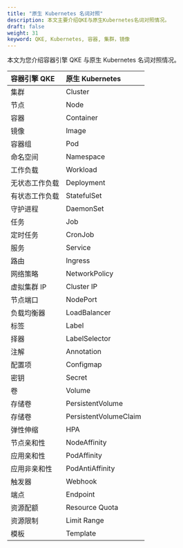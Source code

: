 ```yaml
---
title: "原生 Kubernetes 名词对照"
description: 本文主要介绍QKE与原生Kubernetes名词对照情况。
draft: false
weight: 31
keyword: QKE, Kubernetes, 容器, 集群，镜像
---
```


本文为您介绍容器引擎 QKE 与原生 Kubernetes 名词对照情况。

| 容器引擎 QKE   | 原生 Kubernetes       |
| :------------- | :-------------------- |
| 集群           | Cluster               |
| 节点           | Node                  |
| 容器           | Container             |
| 镜像           | Image                 |
| 容器组         | Pod                   |
| 命名空间       | Namespace             |
| 工作负载       | Workload              |
| 无状态工作负载 | Deployment            |
| 有状态工作负载 | StatefulSet           |
| 守护进程       | DaemonSet             |
| 任务           | Job                   |
| 定时任务       | CronJob               |
| 服务           | Service               |
| 路由           | Ingress               |
| 网络策略       | NetworkPolicy         |
| 虚拟集群 IP    | Cluster IP            |
| 节点端口       | NodePort              |
| 负载均衡器     | LoadBalancer          |
| 标签           | Label                 |
| 择器           | LabelSelector         |
| 注解           | Annotation            |
| 配置项         | Configmap             |
| 密钥           | Secret                |
| 卷             | Volume                |
| 存储卷         | PersistentVolume      |
| 存储卷         | PersistentVolumeClaim |
| 弹性伸缩       | HPA                   |
| 节点亲和性     | NodeAffinity          |
| 应用亲和性     | PodAffinity           |
| 应用非亲和性   | PodAntiAffinity       |
| 触发器         | Webhook               |
| 端点           | Endpoint              |
| 资源配额       | Resource Quota        |
| 资源限制       | Limit Range           |
| 模板           | Template              |